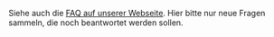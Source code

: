 Siehe auch die [FAQ auf unserer Webseite](http://bremen.freifunk.net/faq.html). Hier bitte nur neue Fragen sammeln, die noch beantwortet werden sollen.